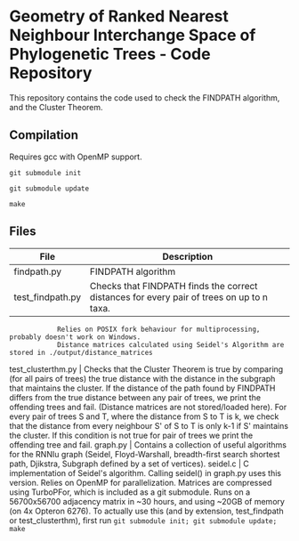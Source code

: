 # Geometry of Ranked Nearest Neighbour Interchange Space of Phylogenetic Trees - Code Repository

This repository contains the code used to check the FINDPATH algorithm, and the Cluster Theorem.

## Compilation
Requires gcc with OpenMP support.

`git submodule init`

`git submodule update`

`make`

## Files
File			|	Description
---			|	---
findpath.py		|	FINDPATH algorithm
test_findpath.py	|	Checks that FINDPATH finds the correct distances for every pair of trees on up to n taxa.
				Relies on POSIX fork behaviour for multiprocessing, probably doesn't work on Windows.
				Distance matrices calculated using Seidel's Algorithm are stored in ./output/distance_matrices
test_clusterthm.py	|	Checks that the Cluster Theorem is true by comparing (for all pairs of trees) the true distance with the distance in the subgraph that maintains the cluster.
			 	If the distance of the path found by FINDPATH differs from the true distance between any pair of trees, we print the offending trees and fail.
				(Distance matrices are not stored/loaded here).
				For every pair of trees S and T, where the distance from S to T is k, we check that the distance from every neighbour S' of S to T is only k-1 if S' maintains the cluster.
				If this condition is not true for pair of trees we print the offending tree and fail.
graph.py		|	Contains a collection of useful algorithms for the RNNIu graph (Seidel, Floyd-Warshall, breadth-first search shortest path, Djikstra, Subgraph defined by a set of vertices).
seidel.c		|	C implementation of Seidel's algorithm.
				Calling seidel() in graph.py uses this version.
				Relies on OpenMP for parallelization.
				Matrices are compressed using TurboPFor, which is included as a git submodule.
				Runs on a 56700x56700 adjacency matrix in ~30 hours, and using ~20GB of memory (on 4x Opteron 6276).
				To actually use this (and by extension, test_findpath or test_clusterthm), first run `git submodule init; git submodule update; make`
